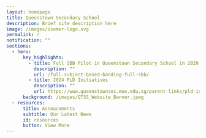 ```yaml
---
layout: homepage
title: Queenstown Secondary School
description: Brief site description here
image: /images/isomer-logo.svg
permalink: /
notification: ""
sections:
  - hero:
      key_highlights:
        - title: Full SBB Pilot in Queenstown Secondary School in 2020
          description: ""
          url: /full-subject-based-banding-full-sbb/
        - title: 2024 PLD Initiatives
          description: ""
          url: https://www.queenstownsec.moe.edu.sg/parent-links/pld-initiatives/
      background: /images/QTSS_Website_Banner.jpeg
  - resources:
      title: Annoucements
      subtitle: Our Latest News
      id: resources
      button: View More
---
```

